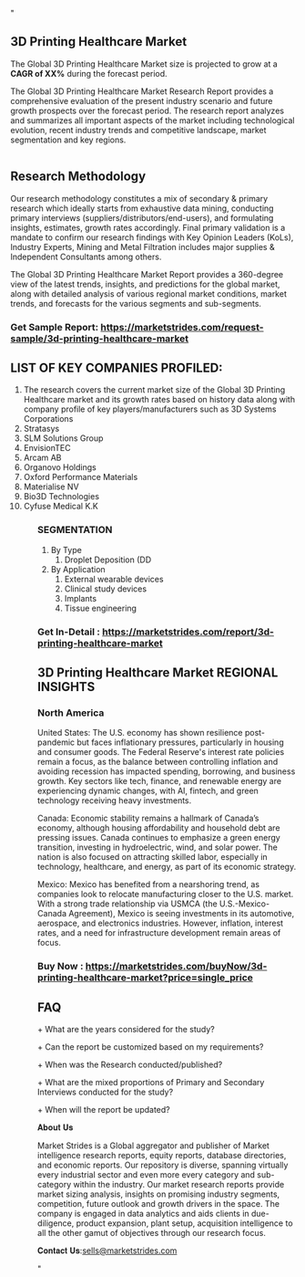 "<h2>3D Printing Healthcare Market</h2>
<p>The Global 3D Printing Healthcare Market size is projected to grow at a <strong>CAGR of XX%</strong> during the forecast period.</p>
<p>The Global 3D Printing Healthcare Market Research Report provides a comprehensive evaluation of the present industry scenario and future growth prospects over the forecast period. The research report analyzes and summarizes all important aspects of the market including technological evolution, recent industry trends and competitive landscape, market segmentation and key regions.</p>
<p><img style=""width: 100%;"" src=""https://marketstrides.com//uploads/images/marketstrides-051.png"" alt=""3D Printing Healthcare Market Report Analysis"" /></p>
<h2>Research Methodology</h2>
<p>Our research methodology constitutes a mix of secondary &amp; primary research which ideally starts from exhaustive data mining, conducting primary interviews (suppliers/distributors/end-users), and formulating insights, estimates, growth rates accordingly. Final primary validation is a mandate to confirm our research findings with Key Opinion Leaders (KoLs), Industry Experts, Mining and Metal Filtration includes major supplies &amp; Independent Consultants among others.</p>
<p>The Global 3D Printing Healthcare Market Report provides a 360-degree view of the latest trends, insights, and predictions for the global market, along with detailed analysis of various regional market conditions, market trends, and forecasts for the various segments and sub-segments.</p>
<h3><strong>Get Sample Report: <a href=
https://marketstrides.com/request-sample/3d-printing-healthcare-market>https://marketstrides.com/request-sample/3d-printing-healthcare-market</a></strong></h3>
<h2>LIST OF KEY COMPANIES PROFILED:</h2>
<p><ol><li>
The research covers the current market size of the Global 3D Printing Healthcare market and its growth rates based on history data along with company profile of key players/manufacturers such as 
3D Systems Corporations</li><li>Stratasys</li><li>SLM Solutions Group</li><li>EnvisionTEC</li><li>Arcam AB</li><li>Organovo Holdings</li><li>Oxford Performance Materials</li><li>Materialise NV</li><li>Bio3D Technologies</li><li>Cyfuse Medical K.K


</li><ol></p>
<h3>SEGMENTATION</h3>
<p><ol><li>By Type<ol><li>Droplet Deposition (DD</li></ol></li><li>By Application<ol><li>External wearable devices</li><li>Clinical study devices</li><li>Implants</li><li>Tissue engineering</li></ol></li></ol></p>
<h3><strong>Get In-Detail : <a href=https://marketstrides.com/report/3d-printing-healthcare-market>https://marketstrides.com/report/3d-printing-healthcare-market</a></strong></h3>
<h2>3D Printing Healthcare Market REGIONAL INSIGHTS</h2>
<h3>North America</h3>
<p>United States: The U.S. economy has shown resilience post-pandemic but faces inflationary pressures, particularly in housing and consumer goods. The Federal Reserve's interest rate policies remain a focus, as the balance between controlling inflation and avoiding recession has impacted spending, borrowing, and business growth. Key sectors like tech, finance, and renewable energy are experiencing dynamic changes, with AI, fintech, and green technology receiving heavy investments.</p>
<p>Canada: Economic stability remains a hallmark of Canada’s economy, although housing affordability and household debt are pressing issues. Canada continues to emphasize a green energy transition, investing in hydroelectric, wind, and solar power. The nation is also focused on attracting skilled labor, especially in technology, healthcare, and energy, as part of its economic strategy.</p>
<p>Mexico: Mexico has benefited from a nearshoring trend, as companies look to relocate manufacturing closer to the U.S. market. With a strong trade relationship via USMCA (the U.S.-Mexico-Canada Agreement), Mexico is seeing investments in its automotive, aerospace, and electronics industries. However, inflation, interest rates, and a need for infrastructure development remain areas of focus.</p>
<h3><strong>Buy Now : <a href=https://marketstrides.com/buyNow/3d-printing-healthcare-market?price=single_price>https://marketstrides.com/buyNow/3d-printing-healthcare-market?price=single_price</a></strong></h3>
<h2>FAQ</h2>
<p>+ What are the years considered for the study?</p>
<p>+ Can the report be customized based on my requirements?</p>
<p>+ When was the Research conducted/published?</p>
<p>+ What are the mixed proportions of Primary and Secondary Interviews conducted for the study?</p>
<p>+ When will the report be updated?</p>
<p>𝐀𝐛𝐨𝐮𝐭 𝐔𝐬</p>
<p>Market Strides is a Global aggregator and publisher of Market intelligence research reports, equity reports, database directories, and economic reports. Our repository is diverse, spanning virtually every industrial sector and even more every category and sub-category within the industry. Our market research reports provide market sizing analysis, insights on promising industry segments, competition, future outlook and growth drivers in the space. The company is engaged in data analytics and aids clients in due-diligence, product expansion, plant setup, acquisition intelligence to all the other gamut of objectives through our research focus.</p>
<p>𝐂𝐨𝐧𝐭𝐚𝐜𝐭 𝐔𝐬:<a href=mailto:sells@marketstrides.com>sells@marketstrides.com</a></p>"
